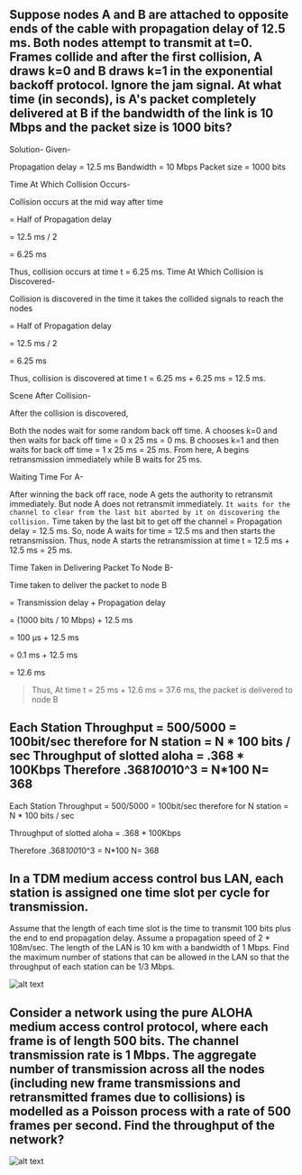 ## Suppose nodes A and B are attached to opposite ends of the cable with propagation delay of 12.5 ms. Both nodes attempt to transmit at t=0. Frames collide and after the first collision, A draws k=0 and B draws k=1 in the exponential backoff protocol. Ignore the jam signal. At what time (in seconds), is A's packet completely delivered at B if the bandwidth of the link is 10 Mbps and the packet size is 1000 bits?
Solution-
Given-

Propagation delay = 12.5 ms
Bandwidth = 10 Mbps
Packet size = 1000 bits
 

Time At Which Collision Occurs-
 

Collision occurs at the mid way after time

= Half of Propagation delay

= 12.5 ms / 2

= 6.25 ms

Thus, collision occurs at time t = 6.25 ms.
Time At Which Collision is Discovered-

Collision is discovered in the time it takes the collided signals to reach the nodes

= Half of Propagation delay

= 12.5 ms / 2

= 6.25 ms

Thus, collision is discovered at time t = 6.25 ms + 6.25 ms = 12.5 ms.

 

Scene After Collision-
 

After the collision is discovered,

Both the nodes wait for some random back off time.
A chooses k=0 and then waits for back off time = 0 x 25 ms = 0 ms.
B chooses k=1 and then waits for back off time = 1 x 25 ms = 25 ms.
From here, A begins retransmission immediately while B waits for 25 ms.
 

Waiting Time For A-
 

After winning the back off race, node A gets the authority to retransmit immediately.
But node A does not retransmit immediately.
`It waits for the channel to clear from the last bit aborted by it on discovering the collision.`
Time taken by the last bit to get off the channel = Propagation delay = 12.5 ms.
So, node A waits for time = 12.5 ms and then starts the retransmission.
Thus, node A starts the retransmission at time t = 12.5 ms + 12.5 ms = 25 ms.
 

Time Taken in Delivering Packet To Node B-
 

Time taken to deliver the packet to node B

= Transmission delay + Propagation delay

= (1000 bits / 10 Mbps) + 12.5 ms

= 100 μs + 12.5 ms

= 0.1 ms + 12.5 ms

= 12.6 ms
> Thus, At time t = 25 ms + 12.6 ms = 37.6 ms, the packet is delivered to node B

## Each Station Throughput  = 500/5000 = 100bit/sec therefore for N station = N * 100 bits / sec Throughput of slotted aloha = .368 * 100Kbps Therefore .368*100*10^3 = N*100 N= 368

Each Station Throughput  = 500/5000 = 100bit/sec
therefore for N station = N * 100 bits / sec

Throughput of slotted aloha = .368 * 100Kbps

Therefore .368*100*10^3 = N*100
N= 368

## In a TDM medium access control bus LAN, each station is assigned one time slot per cycle for transmission.
Assume that the length of each time slot is the time to transmit 100 bits plus the end to end propagation delay.
Assume a propagation speed of 2 * 108m/sec. The length of the LAN is 10 km with a bandwidth of 1 Mbps. Find
the maximum number of stations that can be allowed in the LAN so that the throughput of each station can be
1/3 Mbps.

![alt text](<Screenshot 2024-12-09 at 5.24.58 PM.png>)

## Consider a network using the pure ALOHA medium access control protocol, where each frame is of length 500 bits. The channel transmission rate is 1 Mbps. The aggregate number of transmission across all the nodes (including new frame transmissions and retransmitted frames due to collisions) is modelled as a Poisson process with a rate of 500 frames per second. Find the throughput of the network?

![alt text](<Screenshot 2024-12-09 at 7.39.43 PM.png>)
